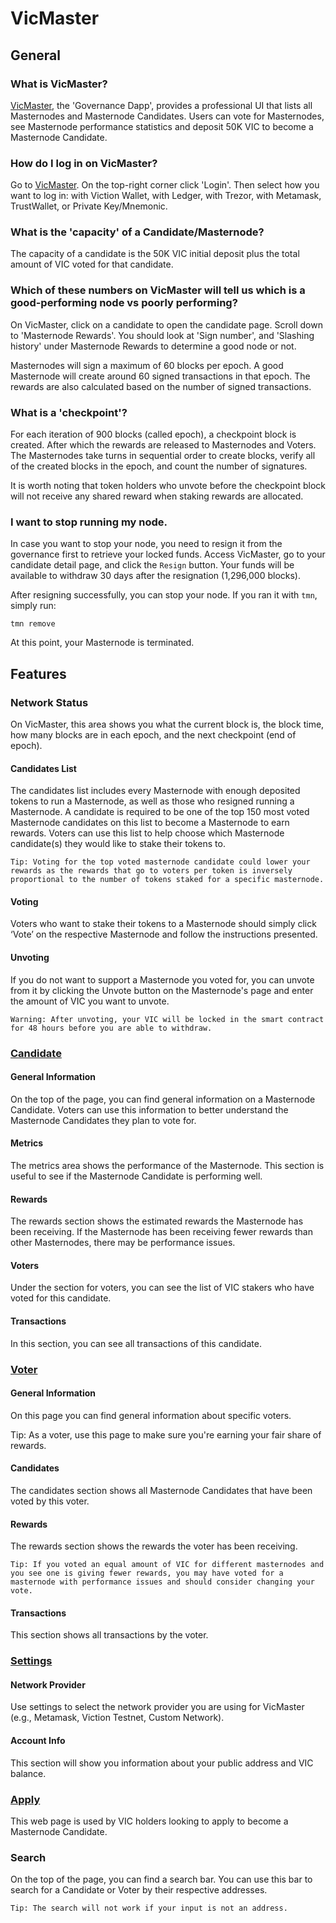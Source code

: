 # VicMaster

## **General**

### **What is VicMaster?**

[VicMaster](https://www.vicmaster.xyz/), the 'Governance Dapp', provides a professional UI that lists all Masternodes and Masternode Candidates. Users can vote for Masternodes, see Masternode performance statistics and deposit 50K VIC to become a Masternode Candidate.

### **How do I log in on VicMaster?**

Go to [VicMaster](https://www.vicmaster.xyz/). On the top-right corner click 'Login'. Then select how you want to log in: with Viction Wallet, with Ledger, with Trezor, with Metamask, TrustWallet, or Private Key/Mnemonic.

### **What is the 'capacity' of a Candidate/Masternode?**

The capacity of a candidate is the 50K VIC initial deposit plus the total amount of VIC voted for that candidate.

### **Which of these numbers on VicMaster will tell us which is a good-performing node vs poorly performing?**

On VicMaster, click on a candidate to open the candidate page. Scroll down to 'Masternode Rewards'. You should look at 'Sign number', and 'Slashing history' under Masternode Rewards to determine a good node or not.

Masternodes will sign a maximum of 60 blocks per epoch. A good Masternode will create around 60 signed transactions in that epoch. The rewards are also calculated based on the number of signed transactions.

### **What is a 'checkpoint'?**

For each iteration of 900 blocks (called epoch), a checkpoint block is created. After which the rewards are released to Masternodes and Voters. The Masternodes take turns in sequential order to create blocks, verify all of the created blocks in the epoch, and count the number of signatures.

It is worth noting that token holders who unvote before the checkpoint block will not receive any shared reward when staking rewards are allocated.

### **I want to stop running my node.**

In case you want to stop your node, you need to resign it from the governance first to retrieve your locked funds. Access VicMaster, go to your candidate detail page, and click the `Resign` button. Your funds will be available to withdraw 30 days after the resignation (1,296,000 blocks).

After resigning successfully, you can stop your node. If you ran it with `tmn`, simply run:

```
tmn remove
```

At this point, your Masternode is terminated.

## Features

### Network Status

On VicMaster, this area shows you what the current block is, the block time, how many blocks are in each epoch, and the next checkpoint (end of epoch).

#### Candidates List <a href="#candidates-list" id="candidates-list"></a>

The candidates list includes every Masternode with enough deposited tokens to run a Masternode, as well as those who resigned running a Masternode. A candidate is required to be one of the top 150 most voted Masternode candidates on this list to become a Masternode to earn rewards. Voters can use this list to help choose which Masternode candidate(s) they would like to stake their tokens to.

`Tip: Voting for the top voted masternode candidate could lower your rewards as the rewards that go to voters per token is inversely proportional to the number of tokens staked for a specific masternode.`

#### Voting <a href="#voting" id="voting"></a>

Voters who want to stake their tokens to a Masternode should simply click ‘Vote’ on the respective Masternode and follow the instructions presented.

#### Unvoting <a href="#unvoting" id="unvoting"></a>

If you do not want to support a Masternode you voted for, you can unvote from it by clicking the Unvote button on the Masternode's page and enter the amount of VIC you want to unvote.

`Warning: After unvoting, your VIC will be locked in the smart contract for 48 hours before you are able to withdraw.`

### [Candidate](https://vicmaster.xyz/candidate/0x3e3d98a26deef510b720967f4c4dbc88f308a994) <a href="#candidate" id="candidate"></a>

#### General Information <a href="#general-information" id="general-information"></a>

On the top of the page, you can find general information on a Masternode Candidate. Voters can use this information to better understand the Masternode Candidates they plan to vote for.

#### Metrics <a href="#metrics" id="metrics"></a>

The metrics area shows the performance of the Masternode. This section is useful to see if the Masternode Candidate is performing well.

#### Rewards <a href="#rewards" id="rewards"></a>

The rewards section shows the estimated rewards the Masternode has been receiving. If the Masternode has been receiving fewer rewards than other Masternodes, there may be performance issues.

#### Voters <a href="#voters" id="voters"></a>

Under the section for voters, you can see the list of VIC stakers who have voted for this candidate.

#### Transactions <a href="#transactions" id="transactions"></a>

In this section, you can see all transactions of this candidate.

### [Voter](https://vicmaster.xyz/voter/0x82d83629f48b690226af91547cbfbfc8a52b73e6) <a href="#voter" id="voter"></a>

#### General Information <a href="#general-information_1" id="general-information_1"></a>

On this page you can find general information about specific voters.

Tip: As a voter, use this page to make sure you're earning your fair share of rewards.

#### Candidates <a href="#candidates" id="candidates"></a>

The candidates section shows all Masternode Candidates that have been voted by this voter.

#### Rewards <a href="#rewards_1" id="rewards_1"></a>

The rewards section shows the rewards the voter has been receiving.

`Tip: If you voted an equal amount of VIC for different masternodes and you see one is giving fewer rewards, you may have voted for a masternode with performance issues and should consider changing your vote.`

#### Transactions <a href="#transactions_1" id="transactions_1"></a>

This section shows all transactions by the voter.

### [Settings](https://vicmaster.xyz/setting) <a href="#settings" id="settings"></a>

#### Network Provider <a href="#network-provider" id="network-provider"></a>

Use settings to select the network provider you are using for VicMaster (e.g., Metamask, Viction Testnet, Custom Network).

#### Account Info <a href="#account-infos" id="account-infos"></a>

This section will show you information about your public address and VIC balance.

### [Apply](https://vicmaster.xyz/apply) <a href="#apply" id="apply"></a>

This web page is used by VIC holders looking to apply to become a Masternode Candidate.

### Search <a href="#search" id="search"></a>

On the top of the page, you can find a search bar. You can use this bar to search for a Candidate or Voter by their respective addresses.

`Tip: The search will not work if your input is not an address.`
